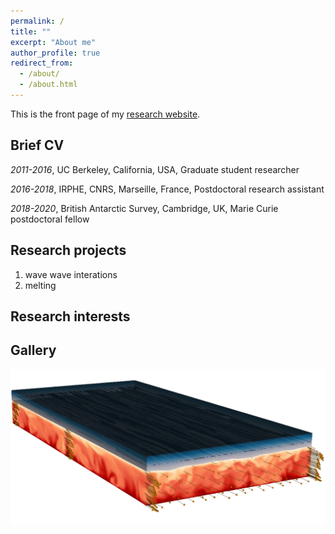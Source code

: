 ```yaml
---
permalink: /
title: ""
excerpt: "About me"
author_profile: true
redirect_from: 
  - /about/
  - /about.html
---
```


This is the front page of my [research website](https://github.com/louiscouston/louiscouston.github.io).

Brief CV
------
*2011-2016*, UC Berkeley, California, USA, Graduate student researcher

*2016-2018*, IRPHE, CNRS, Marseille, France, Postdoctoral research assistant

*2018-2020*, British Antarctic Survey, Cambridge, UK, Marie Curie postdoctoral fellow

Research projects
------
1. wave wave interations
1. melting

Research interests
------

Gallery
------

![Graphical abstract of our last paper](/images/graphical_abstract.jpg)

